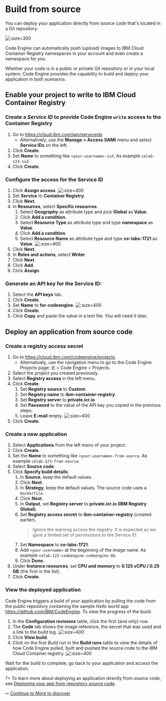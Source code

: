 # Build from source

You can deploy your application directly from source code that's located in a Git repository.

![](images/55-source-to-code.png ':size=300')

Code Engine can automatically push (upload) images to IBM Cloud Container Registry namespaces in your account and even create a namespace for you.

Whether your code is in a public or private Git repository or in your local system, Code Engine provides the capability to build and deploy your application in both scenarios.

## Enable your project to write to IBM Cloud Container Registry

### Create a _Service ID_ to provide Code Engine `write` access to the Container Registry

1. Go to https://cloud.ibm.com/iam/serviceids
   * Alternatively, use the **Manage > Access (IAM)** menu and select **Service IDs** on the left.
1. Click **Create**.
1. Set **Name** to something like `<your-username>-sid`. As example `celab-123-sid`.
1. Click **Create**.

### Configure the access for the Service ID

1. Click **Assign access**.
   ![](images/55-assign-access.png ':size=400')
1. Set **Service** to **Container Registry**.
1. Click **Next**.
1. In **Resources**, select **Specific resources**.
   1. Select **Geography** as attribute type and pick **Global** as **Value**.
   1. Click **Add a condition**.
   1. Select **Resource Type** as attribute type and type **namespace** as **Value**.
   1. Click **Add a condition**.
   1. Select **Resource Name** as attribute type and type **ce-labs-1721** as **Value**.
   ![](images/55-service-id-resources.png ':size=400')
1. Click **Next**.
1. In **Roles and actions**, select **Writer**.
1. Click **Next**.
1. Click **Add**.
1. Click **Assign**.

### Generate an API key for the Service ID:

1. Select the **API keys** tab.
1. Click **Create**.
1. Set **Name** to **for-codeengine**.
   ![](images/55-service-id-apikey.png ':size=400')
1. Click **Create**.
1. Click **Copy** and paste the value in a text file. You will need it later.

## Deploy an application from source code

### Create a registry access secret

1. Go to https://cloud.ibm.com/codeengine/projects.
   * Alternatively, use the navigation menu to go to the Code Engine Projects page: ☰ > Code Engine > Projects.
1. Select the project you created previously.
1. Select **Registry access** in the left menu.
1. Click **Create**.
   1. Set **Registry source** to **Custom**.
   1. Set **Registry name** to **ibm-container-registry**.
   1. Set **Registry server** to **private.icr.io**
   1. Set **Password** to the value of the API key you copied in the previous steps.
   1. Leave **E-mail** empty.
   ![](images/55-create-registry-secret.png ':size=400')
1. Click **Create**.

### Create a new application

1. Select **Applications** from the left menu of your project.
1. Click **Create**.
1. Set the **Name** to something like `<your-username>-from-source`. As example `celab-123-from-source`.
1. Select **Source code**.
1. Click **Specify build details**.
   1. In **Source**, keep the default values.
   1. Click **Next**.
   1. In **Strategy**, keep the default values. The source code uses a `Dockerfile`.
   1. Click **Next**.
   1. In **Output**, set **Registry server** to **private.icr.io (IBM Registry Global)**.
   1. Set **Registry access secret** to **ibm-container-registry** (created earlier).
      > Ignore the warning access the registry. It is expected as we gave a limited set of permissions to the Service ID.
   1. Set **Namespace** to **ce-labs-1721**.
   1. Add `<your-username>` at the beginning of the image name. As example `celab-123-codeengine-codeengine-8b`.
   1. Click **Done**.
1. Under **Instance resources**, set **CPU and memory** to **0.125 vCPU / 0.25 GB** (the first in the list).
1. Click **Create**.

### View the deployed application

Code Engine triggers a build of your application by pulling the code from the public repository containing the sample _Hello world_ app https://github.com/IBM/CodeEngine. To view the progress of the build:

1. In the **Configuration revisions** table, click the first (and only) row.
1. The **Code** tab shows the image reference, the secret that was used and a link to the _build_ log.
   ![](images/55-view-build.png ':size=400')
1. Click **View build**.
1. Click on the first _Build run_ in the **Build runs** table to view the details of how Code Engine pulled, built and pushed the source code to the IBM Cloud Container registry.
   ![](images/55-build-complete.png ':size=400')

Wait for the build to complete, go back to your application and access the application.

?> To learn more about deploying an application directly from source code, see [Deploying your app from repository source code](https://cloud.ibm.com/docs/codeengine?topic=codeengine-app-source-code).

⇨ [Continue to More to discover](60-more-to-discover.md)
